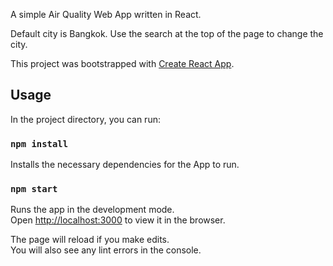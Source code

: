 A simple Air Quality Web App written in React.

Default city is Bangkok. Use the search at the top of the page to change the city.

This project was bootstrapped with [Create React App](https://github.com/facebook/create-react-app).

## Usage

In the project directory, you can run:

### `npm install`

Installs the necessary dependencies for the App to run.

### `npm start`

Runs the app in the development mode.<br>
Open [http://localhost:3000](http://localhost:3000) to view it in the browser.

The page will reload if you make edits.<br>
You will also see any lint errors in the console.